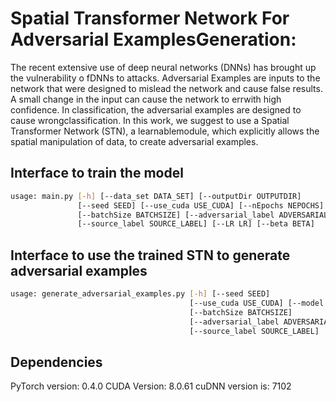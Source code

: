 # Spatial Transformer Network For Adversarial ExamplesGeneration:

The recent extensive use of deep neural networks (DNNs) has brought up the vulnerability o fDNNs to attacks. Adversarial Examples are inputs to the network that were designed to mislead the network and cause false results. A small change in the input can cause the network to errwith high confidence. In classification, the adversarial examples are designed to cause wrongclassification. In this work, we suggest to use a Spatial Transformer Network (STN), a learnablemodule, which explicitly allows the spatial manipulation of data, to create adversarial examples.

## Interface to train the model

``` bash
usage: main.py [-h] [--data_set DATA_SET] [--outputDir OUTPUTDIR]
               [--seed SEED] [--use_cuda USE_CUDA] [--nEpochs NEPOCHS]
               [--batchSize BATCHSIZE] [--adversarial_label ADVERSARIAL_LABEL]
               [--source_label SOURCE_LABEL] [--LR LR] [--beta BETA]
```

## Interface to use the trained STN to generate adversarial examples

``` bash
usage: generate_adversarial_examples.py [-h] [--seed SEED]
                                        [--use_cuda USE_CUDA] [--model MODEL]
                                        [--batchSize BATCHSIZE]
                                        [--adversarial_label ADVERSARIAL_LABEL]
                                        [--source_label SOURCE_LABEL]
```

## Dependencies 

PyTorch version: 0.4.0
CUDA Version: 8.0.61
cuDNN version is: 7102
